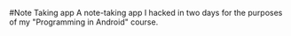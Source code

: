 #Note Taking app
A note-taking app I hacked in two days for the purposes of my "Programming in Android" course.